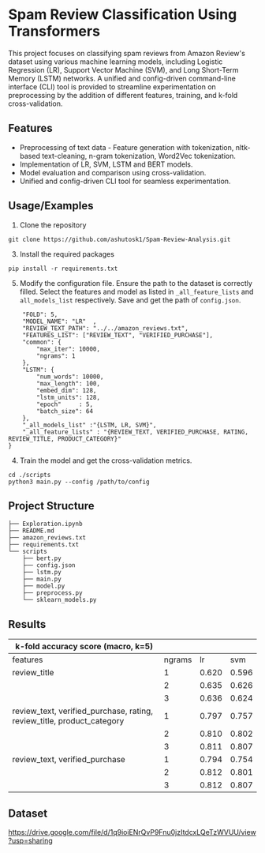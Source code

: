 
# Spam Review Classification Using Transformers

This project focuses on classifying spam reviews from Amazon Review's dataset using various machine learning models, including Logistic Regression (LR), Support Vector Machine (SVM), and Long Short-Term Memory (LSTM) networks. A unified and config-driven command-line interface (CLI) tool is provided to streamline experimentation on preprocessing by the addition of different features, training, and k-fold cross-validation.



## Features

- Preprocessing of text data - Feature generation with tokenization, nltk-based text-cleaning, n-gram tokenization, Word2Vec tokenization.
- Implementation of LR, SVM, LSTM and BERT models.
- Model evaluation and comparison using cross-validation. 
- Unified and config-driven CLI tool for seamless experimentation.





## Usage/Examples

1. Clone the repository
```
git clone https://github.com/ashutosk1/Spam-Review-Analysis.git
```

3. Install the required packages 
```
pip install -r requirements.txt
```

5. Modify the configuration file. Ensure the path to the dataset is correctly filled. Select the features and model as listed in `_all_feature_lists` and `all_models_list` respectively. Save and get the path of `config.json`.
```{
    "FOLD": 5,
    "MODEL_NAME": "LR"  , 
    "REVIEW_TEXT_PATH": "../../amazon_reviews.txt",
    "FEATURES_LIST": ["REVIEW_TEXT", "VERIFIED_PURCHASE"],
    "common": {
        "max_iter": 10000,
        "ngrams": 1
    },
    "LSTM": {
        "num_words": 10000,
        "max_length": 100,
        "embed_dim": 128,
        "lstm_units": 128,
        "epoch"     : 5,
        "batch_size": 64
    },
    "_all_models_list" :"{LSTM, LR, SVM}",
    "_all_feature_lists" : "{REVIEW_TEXT, VERIFIED_PURCHASE, RATING, REVIEW_TITLE, PRODUCT_CATEGORY}"
}
```
4. Train the model and get the cross-validation metrics.

```
cd ./scripts
python3 main.py --config /path/to/config
```






## Project Structure
```
├── Exploration.ipynb
├── README.md
├── amazon_reviews.txt
├── requirements.txt
└── scripts
    ├── bert.py
    ├── config.json
    ├── lstm.py
    ├── main.py
    ├── model.py
    ├── preprocess.py
    └── sklearn_models.py
```


## Results
| k-fold accuracy score (macro, k=5)                                     |         |       |       |   
|------------------------------------------------------------------------|---------|-------|-------|
| features                                                               | ngrams  | lr    | svm   | 
| review_title                                                           | 1       | 0.620 | 0.596 |  
|                                                                        | 2       | 0.635 | 0.626 |   
|                                                                        | 3       | 0.636 | 0.624 |   
| review_text, verified_purchase, rating, review_title, product_category | 1       | 0.797 | 0.757 |   
|                                                                        | 2       | 0.810 | 0.802 |
|                                                                        | 3       | 0.811 | 0.807 |   
| review_text, verified_purchase                                         | 1       | 0.794 | 0.754 |   
|                                                                        | 2       | 0.812 | 0.801 | 
|                                                                        | 3       | 0.812 | 0.807 | 


## Dataset
https://drive.google.com/file/d/1q9ioiENrQvP9Fnu0jzItdcxLQeTzWVUU/view?usp=sharing
